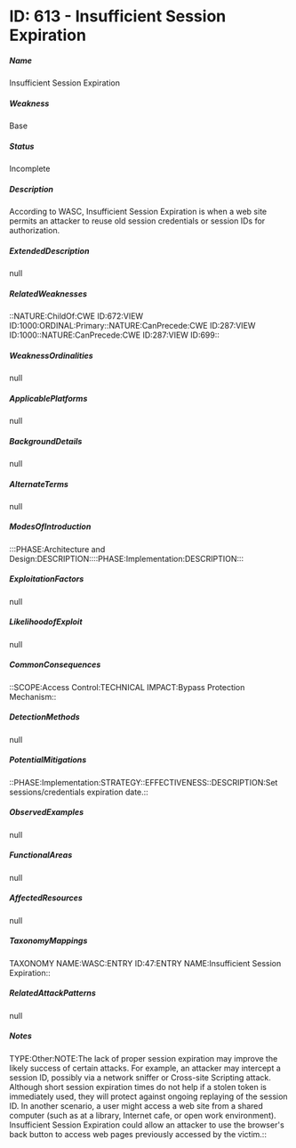 # ID: 613 - Insufficient Session Expiration
<h5>Name</h5>Insufficient Session Expiration
<h5>Weakness</h5>Base
<h5>Status</h5>Incomplete
<h5>Description</h5>According to WASC, Insufficient Session Expiration is when a web site permits an attacker to reuse old session credentials or session IDs for authorization.
<h5>ExtendedDescription</h5>null
<h5>RelatedWeaknesses</h5>::NATURE:ChildOf:CWE ID:672:VIEW ID:1000:ORDINAL:Primary::NATURE:CanPrecede:CWE ID:287:VIEW ID:1000::NATURE:CanPrecede:CWE ID:287:VIEW ID:699::
<h5>WeaknessOrdinalities</h5>null
<h5>ApplicablePlatforms</h5>null
<h5>BackgroundDetails</h5>null
<h5>AlternateTerms</h5>null
<h5>ModesOfIntroduction</h5>:::PHASE:Architecture and Design:DESCRIPTION::::PHASE:Implementation:DESCRIPTION:::
<h5>ExploitationFactors</h5>null
<h5>LikelihoodofExploit</h5>null
<h5>CommonConsequences</h5>::SCOPE:Access Control:TECHNICAL IMPACT:Bypass Protection Mechanism::
<h5>DetectionMethods</h5>null
<h5>PotentialMitigations</h5>::PHASE:Implementation:STRATEGY::EFFECTIVENESS::DESCRIPTION:Set sessions/credentials expiration date.::
<h5>ObservedExamples</h5>null
<h5>FunctionalAreas</h5>null
<h5>AffectedResources</h5>null
<h5>TaxonomyMappings</h5>TAXONOMY NAME:WASC:ENTRY ID:47:ENTRY NAME:Insufficient Session Expiration::
<h5>RelatedAttackPatterns</h5>null
<h5>Notes</h5>TYPE:Other:NOTE:The lack of proper session expiration may improve the likely success of certain attacks. For example, an attacker may intercept a session ID, possibly via a network sniffer or Cross-site Scripting attack. Although short session expiration times do not help if a stolen token is immediately used, they will protect against ongoing replaying of the session ID. In another scenario, a user might access a web site from a shared computer (such as at a library, Internet cafe, or open work environment). Insufficient Session Expiration could allow an attacker to use the browser's back button to access web pages previously accessed by the victim.::

